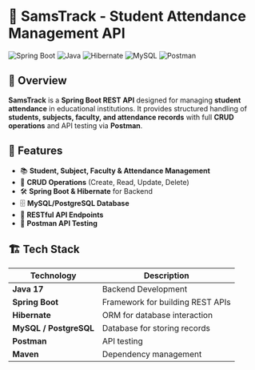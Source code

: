 # 📌 SamsTrack - Student Attendance Management API

![Spring Boot](https://img.shields.io/badge/SpringBoot-2.7.3-green.svg) ![Java](https://img.shields.io/badge/Java-17-blue.svg) ![Hibernate](https://img.shields.io/badge/Hibernate-ORM-yellow.svg) ![MySQL](https://img.shields.io/badge/Database-MySQL-orange.svg) ![Postman](https://img.shields.io/badge/API-Postman-red.svg)

## 🚀 Overview
**SamsTrack** is a **Spring Boot REST API** designed for managing **student attendance** in educational institutions. It provides structured handling of **students, subjects, faculty, and attendance records** with full **CRUD operations** and API testing via **Postman**.

## 📌 Features
- 📚 **Student, Subject, Faculty & Attendance Management**
- 🔄 **CRUD Operations** (Create, Read, Update, Delete)
- 🛠️ **Spring Boot & Hibernate** for Backend
- 🗄️ **MySQL/PostgreSQL Database**
- 📡 **RESTful API Endpoints**
- 📝 **Postman API Testing**

## 🏗️ Tech Stack
| Technology | Description |
|------------|------------|
| **Java 17** | Backend Development |
| **Spring Boot** | Framework for building REST APIs |
| **Hibernate** | ORM for database interaction |
| **MySQL / PostgreSQL** | Database for storing records |
| **Postman** | API testing |
| **Maven** | Dependency management |

